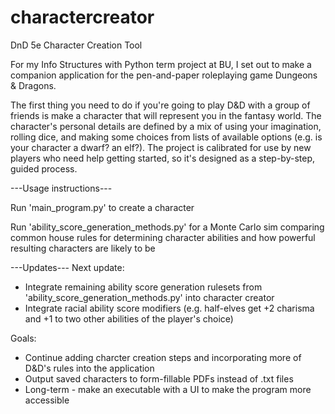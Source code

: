 # charactercreator
DnD 5e Character Creation Tool

For my Info Structures with Python term project at BU, I set out to make a companion application for the pen-and-paper roleplaying
game Dungeons & Dragons.

The first thing you need to do if you're going to play D&D with a group of friends is make a character that will represent you
in the fantasy world. The character's personal details are defined by a mix of using your imagination, rolling dice, and making
some choices from lists of available options (e.g. is your character a dwarf? an elf?). The project is calibrated for use by 
new players who need help getting started, so it's designed as a step-by-step, guided process.

---Usage instructions---

Run 'main_program.py' to create a character

Run 'ability_score_generation_methods.py' for a Monte Carlo sim comparing common house rules for determining character abilities
and how powerful resulting characters are likely to be

---Updates---
Next update:
- Integrate remaining ability score generation rulesets from 'ability_score_generation_methods.py' into character creator
- Integrate racial ability score modifiers (e.g. half-elves get +2 charisma and +1 to two other abilities of the player's choice)

Goals:
- Continue adding charcter creation steps and incorporating more of D&D's rules into the application
- Output saved characters to form-fillable PDFs instead of .txt files
- Long-term - make an executable with a UI to make the program more accessible
